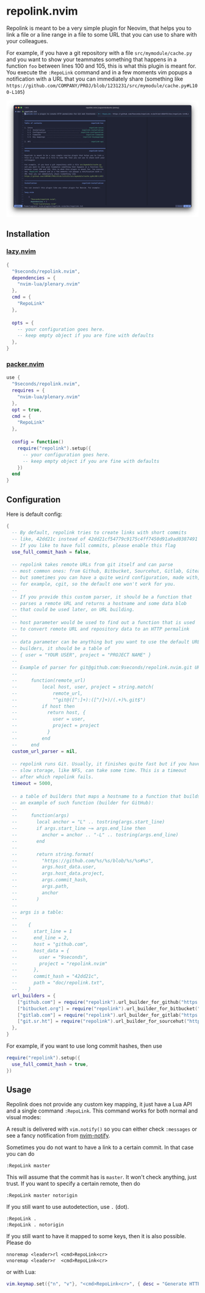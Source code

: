 # repolink.nvim

Repolink is meant to be a very simple plugin for Neovim, that helps you to link
a file or a line range in a file to some URL that you can use to share with
your colleagues.

For example, if you have a git repository with a file `src/mymodule/cache.py`
and you want to show your teammates something that happens in a function `foo`
between lines 100 and 105, this is what this plugin is meant for. You execute
the `:RepoLink` command and in a few moments vim popups a notification with a
URL that you can immediately share (something like
`https://github.com/COMPANY/PROJ/blob/1231231/src/mymodule/cache.py#L100-L105`)

![Screenshot](pics/screenshot.png)

## Installation

### [lazy.nvim](https://github.com/folke/lazy.nvim)

```lua
{
  "9seconds/repolink.nvim",
  dependencies = {
    "nvim-lua/plenary.nvim"
  },
  cmd = {
    "RepoLink"
  },

  opts = {
    -- your configuration goes here.
    -- keep empty object if you are fine with defaults
  },
}
```

### [packer.nvim](https://github.com/wbthomason/packer.nvim)

```lua
use {
  "9seconds/repolink.nvim",
  requires = {
    "nvim-lua/plenary.nvim"
  },
  opt = true,
  cmd = {
    "RepoLink"
  },

  config = function()
    require("repolink").setup({
      -- your configuration goes here.
      -- keep empty object if you are fine with defaults
    })
  end
}
```

## Configuration

Here is default config:

```lua
{
  -- By default, repolink tries to create links with short commits
  -- like, 42dd21c instead of 42dd21cf54779c9175c4ff7450d91a9ad0387491
  -- If you like to have full commits, please enable this flag
  use_full_commit_hash = false,

  -- repolink takes remote URLs from git itself and can parse
  -- most common ones: from Github, Bitbucket, Sourcehut, Gitlab, Gitea, etc.
  -- but sometimes you can have a quite weird configuration, made with,
  -- for example, cgit, so the default one won't work for you.
  --
  -- If you provide this custom parser, it should be a function that
  -- parses a remote URL and returns a hostname and some data blob
  -- that could be used later, on URL building.
  --
  -- host parameter would be used to find out a function that is used
  -- to convert remote URL and repository data to an HTTP permalink
  --
  -- data parameter can be anything but you want to use the default URL
  -- builders, it should be a table of
  -- { user = "YOUR USER", project = "PROJECT NAME" }
  --
  -- Example of parser for git@github.com:9seconds/repolink.nvim.git URL:
  --
  --     function(remote_url)
  --         local host, user, project = string.match(
  --             remote_url,
  --             "^git@([^:]+):([^/]+)/(.+)%.git$")
  --         if host then
  --           return host, {
  --             user = user,
  --             project = project
  --           }
  --         end
  --     end
  custom_url_parser = nil,

  -- repolink runs Git. Usually, it finishes quite fast but if you have a
  -- slow storage, like NFS, can take some time. This is a timeout
  -- after which repolink fails.
  timeout = 5000,

  -- a table of builders that maps a hostname to a function that builds URL.
  -- an example of such function (builder for GitHub):
  --
  --     function(args)
  --       local anchor = "L" .. tostring(args.start_line)
  --       if args.start_line ~= args.end_line then
  --         anchor = anchor .. "-L" .. tostring(args.end_line)
  --       end
  --
  --       return string.format(
  --         "https://github.com/%s/%s/blob/%s/%s#%s",
  --         args.host_data.user,
  --         args.host_data.project,
  --         args.commit_hash,
  --         args.path,
  --         anchor
  --       )
  --
  -- args is a table:
  --
  --    {
  --      start_line = 1
  --      end_line = 2,
  --      host = "github.com",
  --      host_data = {
  --        user = "9seconds",
  --        project = "repolink.nvim"
  --      },
  --      commit_hash = "42dd21c",
  --      path = "doc/repolink.txt",
  --    }
  url_builders = {
    ["github.com"] = require("repolink").url_builder_for_github("https://github.com"),
    ["bitbucket.org"] = require("repolink").url_builder_for_bitbucket("https://bitbucket.org"),
    ["gitlab.com"] = require("repolink").url_builder_for_gitlab("https://gitlab.com"),
    ["git.sr.ht"] = require("repolink").url_builder_for_sourcehut("https://git.sr.ht"),
  },
}
```

For example, if you want to use long commit hashes, then use

```lua
require("repolink").setup({
  use_full_commit_hash = true,
})
```

## Usage

Repolink does not provide any custom key mapping, it just have a Lua API and
a single command `:RepoLink`. This command works for both normal and visual modes:

A result is delivered with
`vim.notify()` so you can either check `:messages` or see a fancy notification
from [nvim-notify](https://github.com/rcarriga/nvim-notify).

Sometimes you do not want to have a link to a certain commit. In that case
you can do

```vim
:RepoLink master
```

This will assume that the commit has is `master`. It won't check anything, just
trust. If you want to specify a certain remote, then do

```vim
:RepoLink master notorigin
```

If you still want to use autodetection, use `.` (dot).

```vim
:RepoLink .
:RepoLink . notorigin
```

If you still want to have it mapped to some keys, then it is also possible.
Please do

```vim
nnoremap <leader>rl <cmd>RepoLink<cr>
vnoremap <leader>r  <cmd>RepoLink<cr>
```

or with Lua:

```lua
vim.keymap.set({"n", "v"}, "<cmd>RepoLink<cr>", { desc = "Generate HTTP permalink" })
```

